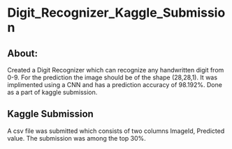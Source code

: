 # Digit_Recognizer_Kaggle_Submission

## About:
Created a Digit Recognizer which can recognize any handwritten digit from 0-9. For the prediction the image should be of the shape (28,28,1).
It was implimented using a CNN and has a prediction accuracy of 98.192%.
Done as a part of kaggle submission.

## Kaggle Submission
A csv file was submitted which consists of two columns ImageId, Predicted value.
The submission was among the top 30%.
